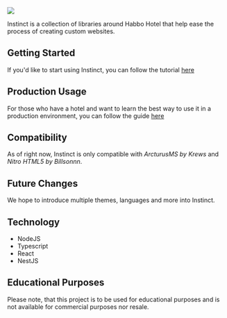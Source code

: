 <img src="https://i.imgur.com/gOi5doh.png"/>

Instinct is a collection of libraries around Habbo Hotel that help ease the process of creating custom websites.

## Getting Started
If you'd like to start using Instinct, you can follow the tutorial [here]([usage/README.md])

## Production Usage
For those who have a hotel and want to learn the best way to use it in a production environment, you can follow the guide [here](DEPLOYMENTS.mds)

## Compatibility
As of right now, Instinct is only compatible with *ArcturusMS by Krews* and *Nitro HTML5 by Billsonnn*.

## Future Changes
We hope to introduce multiple themes, languages and more into Instinct.

## Technology
* NodeJS
* Typescript
* React
* NestJS

## Educational Purposes
Please note, that this project is to be used for educational purposes and is not available for commercial purposes nor resale.
